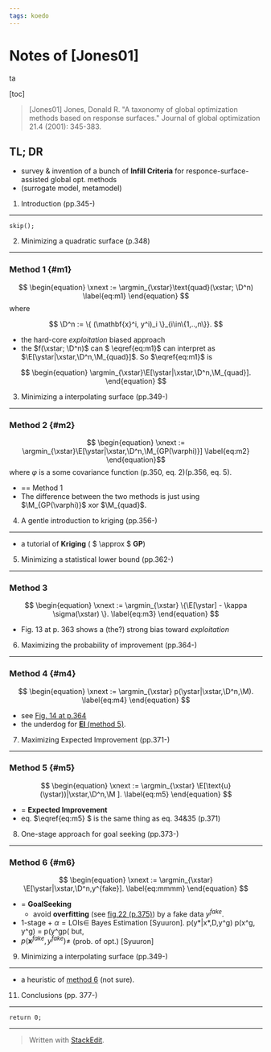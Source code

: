 ```yaml
---
tags: koedo
---
```


Notes of [Jones01]
===========

ta

[toc]


> [Jones01]  Jones, Donald R. "A taxonomy of global optimization methods based on response surfaces." Journal of global optimization 21.4 (2001): 345-383. 

TL; DR
------------

- survey & invention of a bunch of **Infill Criteria** for responce-surface-assisted global opt. methods
- (surrogate model, metamodel)

$$
\newcommand{\argmin}{\mathop{\mathrm{arg\,min}}}
\newcommand{\argmax}{\mathop{\mathrm{arg\,max}}}
\newcommand{\xstar}{\mathop{\mathbf{x}^{\ast}}}
\newcommand{\ystar}{\mathop{y^{\ast}}\nolimits}
\newcommand{\xnext}{\mathop{\mathbf{x}^{n+1}}}
\newcommand{\E}{\mathop{\Bbb{E}}\nolimits}
\newcommand{\D}{\mathop{\mathcal{D}}\nolimits}
\newcommand{\M}{\mathop{\mathcal{M}}\nolimits}
$$



1. Introduction (pp.345-)
--------------
`skip();`


2. Minimizing a quadratic surface (p.348)
--------------

### Method 1 {#m1}

$$ \begin{equation}
 \xnext := \argmin_{\xstar}\text{quad}(\xstar; \D^n) 
 \label{eq:m1}
\end{equation}  $$
where

$$
\D^n := \{ (\mathbf{x}^i, y^i)_i \}_{i\in\{1,..,n\}}.
$$

- the hard-core *exploitation* biased approach
- the $f(\xstar; \D^n)$ can $ \eqref{eq:m1}$ can interpret as $\E[\ystar|\xstar,\D^n,\M_{quad}]$. So $\eqref{eq:m1}$ is

$$ \begin{equation}
   \argmin_{\xstar}\E[\ystar|\xstar,\D^n,\M_{quad}]. 
\end{equation} $$ 


3. Minimizing a interpolating surface (pp.349-)
--------------

### Method 2 {#m2}
$$ \begin{equation}
\xnext := \argmin_{\xstar}\E[\ystar|\xstar,\D^n,\M_{GP(\varphi)}]
\label{eq:m2}
\end{equation}$$ 
where $\varphi$ is a some covariance function (p.350, eq. 2)(p.356, eq. 5).

- == Method 1 
- The difference between the two methods is just using $\M_{GP(\varphi)}$ xor $\M_{quad}$.

4. A gentle introduction to kriging (pp.356-)
------------
* a tutorial of **Kriging** ( $ \approx $ **GP**)

5. Minimizing a statistical lower bound (pp.362-)
---------------
### Method 3
$$ \begin{equation}
\xnext := \argmin_{\xstar} \{\E[\ystar] - \kappa \sigma(\xstar) \}.
 \label{eq:m3}
\end{equation}  $$


- Fig. 13 at p. 363 shows a (the?) strong bias toward *exploitation*

6. Maximizing the probability of improvement (pp.364-)
-----------------

### Method 4 {#m4}
$$ \begin{equation}
\xnext := \argmin_{\xstar} p(\ystar|\xstar,\D^n,\M).
\label{eq:m4}
\end{equation}  $$

- see [Fig. 14 at p.364](https://cdn.pbrd.co/images/GQDU0gA.png)
- the underdog for [**EI** (method 5)](#m5).


7. Maximizing Expected Improvement (pp.371-)
----------------------------

### Method 5 {#m5}

$$ \begin{equation}
\xnext := \argmin_{\xstar} \E[\text{u}(\ystar))|\xstar,\D^n,\M ].
\label{eq:m5}
\end{equation}  $$

-  = **Expected Improvement**
- eq. $\eqref{eq:m5} $ is the same thing as eq. 34&35 (p.371)

8. One-stage approach for goal seeking (pp.373-)
---------------------------

### Method 6 {#m6}

$$ \begin{equation}
\xnext := \argmin_{\xstar} \E[\ystar|\xstar,\D^n,y^{fake}].
\label{eq:mmmm}
\end{equation}  $$

- = **GoalSeeking**
	- avoid **overfitting** (see [fig.22 (p.375)](https://cdn.pbrd.co/images/GQ6tLnY.png)) by a fake data $y^{fake}$.
- 1-stage + $\alpha = \mathrm{LOIs}\in$ Bayes Estimation [Syuuron].
p(y*|x*,D,y^g) p(x^g, y^g) = p(y^gp(
but,
- $p(\mathbf{x}^{fake},y^{fake}) \neq$ (prob. of opt.) [Syuuron]

9. Minimizing a interpolating surface (pp.349-)
-----------------------------

- a heuristic of [method 6](#m6) (not sure).

11. Conclusions (pp. 377-)
-----------------------------
    return 0;


--------------
> Written with [StackEdit](https://stackedit.io/).